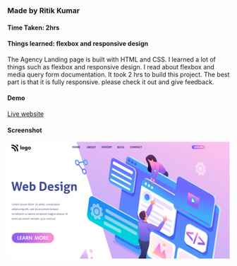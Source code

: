 ### Made by Ritik Kumar
#### Time Taken: 2hrs
#### Things learned: flexbox and responsive design
The Agency Landing page is built with HTML and CSS. I learned a lot of things such as flexbox and responsive design. I read about flexbox and media query form documentation. It took 2 hrs to build this project. The best part is that it is fully responsive. please check it out and give feedback.
<br>

#### Demo
[Live website](https://agency-jsboocamp.netlify.app/)
<br>

#### Screenshot
![screenshot](https://raw.githubusercontent.com/RitikSinha/web-agency-project-8/master/thumbnail.png)
